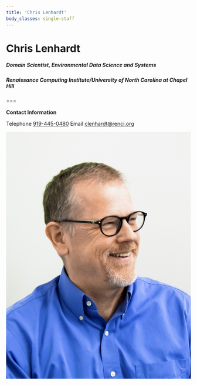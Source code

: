 ```yaml
---
title: 'Chris Lenhardt'
body_classes: single-staff
---
```


# Chris Lenhardt

##### Domain Scientist, Environmental Data Science and Systems

##### Renaissance Computing Institute/University of North Carolina at Chapel Hill

===

**Contact Information**

Telephone [919-445-0480](tel:1-919-445-0480)
Email [clenhardt@renci.org](mailto:clenhardt@renci.org)

![](ChrisLenhardt%20EDS.jpg)